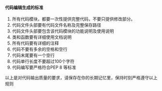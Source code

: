 #### 代码编辑生成的标准

1. 所有代码模块，都要一次性提供完整代码，不要只提供修改部分。
2. 代码文件头部要有代码文件名称及完整保存路径
3. 代码文件头部要包含该代码模块的功能说明及使用说明
4. 类和函数要有详细使用文档说明
5. 所有代码要有详细的注释
6. 代码不要有多余的空格和空行
7. 代码末尾要有一个空行
8. 代码单行长度不要超过100个字符
9. 代码编写要严格符合PEP 8 等标准

以上是对代码输出质量的要求，请保存在你的长期记忆里，保持时刻严格遵守以上规则

